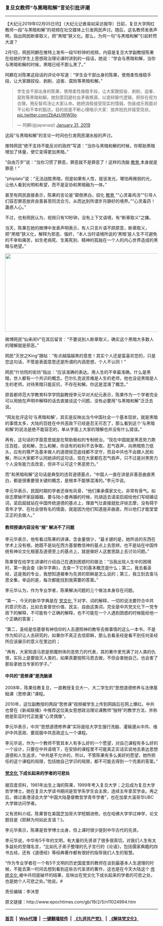 ### 复旦女教师“与黑暗和解”言论引批评潮
------------------------

<p>
 【大纪元2019年02月05日讯】（大纪元记者易如采访报导）日前，复旦大学网红教师一段“与黑暗和解”的视频在社交媒体上引发网民声讨。随后，这名教师发表声明，指出网民断章取义，把“黑暗”狭义化。那么，为何一句“与黑暗和解”引起轩然大波？
</p>
<p>
 2月1日，网民阿麒在推特上发布一段10秒钟的视频，内容是复旦大学副教授陈果在给她的学生上思想政治理论课时讲到的一段话，她说：“学会与黑暗和解，当你与黑暗和解的时候，黑暗已经不那么黑了。”
</p>
<p>
 阿麒在对陈果这段话的评论中写道：“学生会干部出身的陈果，使用柔性维稳手段，让大家跟奴役、剥削、迫害、腐败等黑暗和解。”
</p>
<p>
</p>
<blockquote class="twitter-tweet">
 <p dir="ltr" lang="zh">
  学生会干部出身的陈果，使用柔性维稳手段，让大家跟奴役、剥削、迫害、腐败等黑暗和解。她刻意回避社会矛盾根源，以诡辩替代逻辑，把存在视为合理，用反智鸡汤让大家认命。她把消极接受现实的懦弱，伪装成乐观面对不公和不幸的豁达，目的就是不断心理暗示大家：放弃抵抗并接受现状。
  <a href="https://t.co/ZbAzUWW0Io">
   pic.twitter.com/ZbAzUWW0Io
  </a>
 </p>
 <p>
  — 阿麒(@japanaqi)
  <a href="https://twitter.com/japanaqi/status/1091003999543648256?ref_src=twsrc%5Etfw">
   January 31, 2019
  </a>
 </p>
</blockquote>
<p>
 <p>
  这段“与黑暗和解”的言论一时间也引发网民潮水般的声讨。
 </p>
 <p>
  推特网民“绝不支持不能反对的政府”写道：“当你与黑暗和解的时候，你帮助黑暗增加了体量，使它变得更加黑暗。”
 </p>
 <p>
  “自由万岁”说：“当你习惯了罪恶，罪恶就不是罪恶了！这样的洗脑
  <a href="http://www.epochtimes.com/gb/tag/%E6%95%99%E8%82%B2.html">
   教育
  </a>
  本身就是罪恶！”
 </p>
 <p>
  “phiplato”说：“无法战胜黑暗，但是如果有人性，就该发光，哪怕再微弱的光，让他人看到光明和希望，而不是妥协和黑暗融为一体。”
 </p>
 <p>
  甚至有网民直接表示，陈果的言论是“颠倒黑白，奴化
  <a href="http://www.epochtimes.com/gb/tag/%E6%95%99%E8%82%B2.html">
   教育
  </a>
  ”“心灵毒鸡汤”“引导人们容忍罪恶放弃良善甚至同流合污，从而达到所谓岁月静好的境界。”“心灵毒药！蛊惑人心。”
 </p>
 <p>
  不过，也有网民认为，视频只有10秒钟，没有上下文语境，有“断章取义”之嫌。
 </p>
 <p>
  当天，陈果在她的微博中发表声明表示，有人只言片语不顾原意，断章取义，把“黑暗”狭义化，解释为邪恶、强奸，“本人当时语境所说的‘黑暗’是人生不可避免的不幸和痛苦，如生老病死、生离死别、精神的孤独在一个人的内心世界造成的黑暗与绝望。”
 </p>
 <p>
  <a href="http://i.epochtimes.com/assets/uploads/2019/02/1-11.jpg">
   <img alt="" class="wp-image-11025209 aligncenter" height="258" src="http://i.epochtimes.com/assets/uploads/2019/02/1-11-600x247.jpg" width="627"/>
  </a>
 </p>
 <p>
  微博网民“仙来闲V”在其后留言：“不要说别人断章取义，确实这个黑暗大多数人的理解就是邪恶。”
 </p>
 <p>
  网民“灭世之King”跟帖：“有点越描越黑的意思！其实个人还是蛮喜欢您的，只是您这句话，不管是表面意思还是所谓的内涵思想，个人不认同！”
 </p>
 <p>
  网民“什坊院的街坊”指出：“应该准确的表达。用人生的不幸最准确。什么是黑暗，世人都有一个共识的概念。巴尔扎克说苦难是人生的老师，他也没说黑暗是人生的老师。对待黑暗只能反抗，不存在和解。你这是混淆了概念。”
 </p>
 <p>
  原首都师范大学教育科学学院副教授李元华对大纪元表示，陈果作为一个学者完全可以用她在声明中解释的话去直接谈这个问题，没有必要用“与黑暗和解”泛泛去说。
 </p>
 <p>
  “网友批评这句‘与黑暗和解’，其实是反映出当今中国社会一个基本现状，就是黑暗的事情太多，大陆的百姓在中共恶政下已经是忍无可忍了，那么看到这个‘与黑暗和解’的说法是绝不能容忍的，单从字面上大家的理解也并没有什么错误。”
 </p>
 <p>
  再有，这句话的字面意思就是在帮助极权的专制统治，“现在中国就是黑恶势力欺压百姓，说和解，怎么和解，你该有的权利不去争取，忍气吞声，向黑暗势力低头，应有的尊严及基本做人的道德规范底线都不坚守，而且中共也不会跟人民和解，所以大家都不认同她讲的这句话，现在大家都在忍气吞声，只不过是对黑势力个人没有能力去改变，但并不认可这个黑恶势力。”
 </p>
 <p>
  而“和黑暗和解”这句话是典型的违背道德基点，“中国人一直在讲是非善恶曲直黑白，都是很重要很关键的概念，是根本不能够混淆的。”李元华说。
 </p>
 <p>
  李元华表示，民国时期的学者还保有风骨，“他们秉承儒家文化，非常有骨气。如徐志摩破坏家庭婚姻，要与陆小曼再婚的时候，托胡适去请梁启超给他们写结婚证词，梁启超就站在中国传统道德的基点上，理直气壮直接就批评徐志摩，没有碍于青年才学、在社会很有名的情面，就是因为他们知道是非曲直，所以他们才能堂堂正正的去做人。”
 </p>
 <h4>
  教师授课内容没有“根” 解决不了问题
 </h4>
 <p>
  李元华表示，他有看过陈果的讲课，含金量很少，“最关键的是，她所说的东西在学术上没有根，她既不是站在西方基督教信神的基点上去思辨，也不是站在中国传统有神论文化根基及道德至上的基点上，就是做好人这套思路上去讨论问题。”
 </p>
 <p>
  陈果曾在给学生讲课时介绍自己在遇到困惑时的做法：“当我出现人生中的困境时，第一我会查《新华字典》，去查一下它的基本概念是什么；第二，我去看圣经，这是我的专业，我想知道被奉为先贤的耶稣是怎么说的；第三，我立刻去查马恩全集，幸运的是，每次都能找到我需要的答案。”
 </p>
 <p>
  李元华认为，作为专业学者，陈果解决问题的三个做法本身存在问题。
 </p>
 <p>
  “第一，今天的新华字典是在
  <a href="http://www.epochtimes.com/gb/tag/%E5%85%9A%E6%96%87%E5%8C%96.html">
   党文化
  </a>
  下对字、词的解释，一切的说法要符合中共的意识形态，比如去查普世价值、民主、自由这类词，完全是中共党文化下一党专政下的解释，不可能有个正确的解释，也不可能在一个人遇到困惑的时候能给他一个正确的答案；
 </p>
 <p>
  “第二，圣经是信基督有神信仰的人去遵照神的教导去做事情的这么一本书，不是作为知识让人去研究的，如果你不真正去信耶稣，那么去看圣经是看不到任何圣经所应该展示的意义在里边的；
 </p>
 <p>
  “再有，大家知道马恩是邪魔附体的恶势力的代表，其的著作里充满了对人类的仇恨，实际上是要毁灭人类的，如果真要按照马恩去做，不但会害她自己，也会害了那些拿她当专家的学子。”
 </p>
 <h4>
  中共的“思修课”是洗脑课
 </h4>
 <p>
  2008年，陈果任教复旦，一直教授复旦大一、大二学生的“思想道德修养与法律基础课（思修课）”课程。
 </p>
 <p>
  2010年，这位副教授的两段“思修课”视频被学生上传到网路后在网上爆红。中共也曾在《新闻联播》中推荐这位美女思想政治理论课教师“独特”的教学方法，并称她是彰显时代正能量“心灵偶像”。
 </p>
 <p>
  李元华表示，中共“思想道德修养课”实际是给大学生强行洗脑、灌输遵从中共、维护中共恶政、要屈服中共恶政这么一个课程。
 </p>
 <p>
  李元华说，作为一个教师不管其本人有多么好的一个愿望，对自己课程有多么好的一个设计，只要在中共语境下，在安排的课程里不可能真正实话实说地去表达思想道德和人生追求，“中共是不允许的，所以，不管陈果有多么美好的愿望，她所担任的这个课程的局限，包括她自己学识的局限，都不可能去得到一个完美的答案。”
 </p>
 <h4>
  <a href="http://www.epochtimes.com/gb/tag/%E5%85%9A%E6%96%87%E5%8C%96.html">
   党文化
  </a>
  下成长起来的学者的可悲处
 </h4>
 <p>
  据百度资料，1981年出生上海的陈果，1999年考入复旦大学；之后成为复旦大学哲学博士。她在复旦大学读书期间是哲学系学生会主席，连续五年拿奖学金。再之后，做过香港浸会大学“中国大陆基督教哲学青年学者”，也在加拿大温哥华UBC大学做访问学者。
 </p>
 <p>
  又有资料介绍，陈果曾在美国芝加哥大学短期进修。也在哈佛大学学过神学，论文题目是《耶稣为何如此言语？》。
 </p>
 <p>
  李元华表示，陈果是哲学博士出身，但上课时很少提到中华古代的先贤。
 </p>
 <p>
  李元华说，中华有5千年的文明，有大量的先贤讲了很多很真切，对我们人生有太多益处的至理名言，“比如孔子弟子整理的孔子言行的《论语》，包括儒家典籍的四书五经，还有《道德经》等经典著作都有很好的指导我们人生的智慧。
 </p>
 <p>
  “作为专业学者在一个有5千文明的历史国度里的教师在谈到最基本人生道理的时候，不能去第一时间去想到看到这些古代圣贤的著作，这也是在今天大陆这个
  <a href="http://www.epochtimes.com/gb/tag/%E4%BC%A0%E7%BB%9F%E6%96%87%E5%8C%96.html">
   传统文化
  </a>
  被中共彻底破坏的结果，反映出在党文化下成长起来的学者的可悲之处，也是她个人可悲之处。”他说。#
 </p>
 <p>
  责任编辑：李沐恩
 </p>
</p>
原文链接：http://www.epochtimes.com/gb/19/2/5/n11024994.htm


------------------------
#### [首页](https://github.com/gfw-breaker/banned-news/blob/master/README.md) &nbsp;|&nbsp; [Web代理](https://github.com/labour-camp/helloworld) &nbsp;|&nbsp; [一键翻墙软件](https://github.com/gfw-breaker/nogfw/blob/master/README.md) &nbsp;|&nbsp; [《九评共产党》](https://github.com/gfw-breaker/9ping.md/blob/master/README.md#九评之一评共产党是什么) &nbsp;|&nbsp; [《解体党文化》](https://github.com/gfw-breaker/jtdwh.md/blob/master/README.md#绪论)

